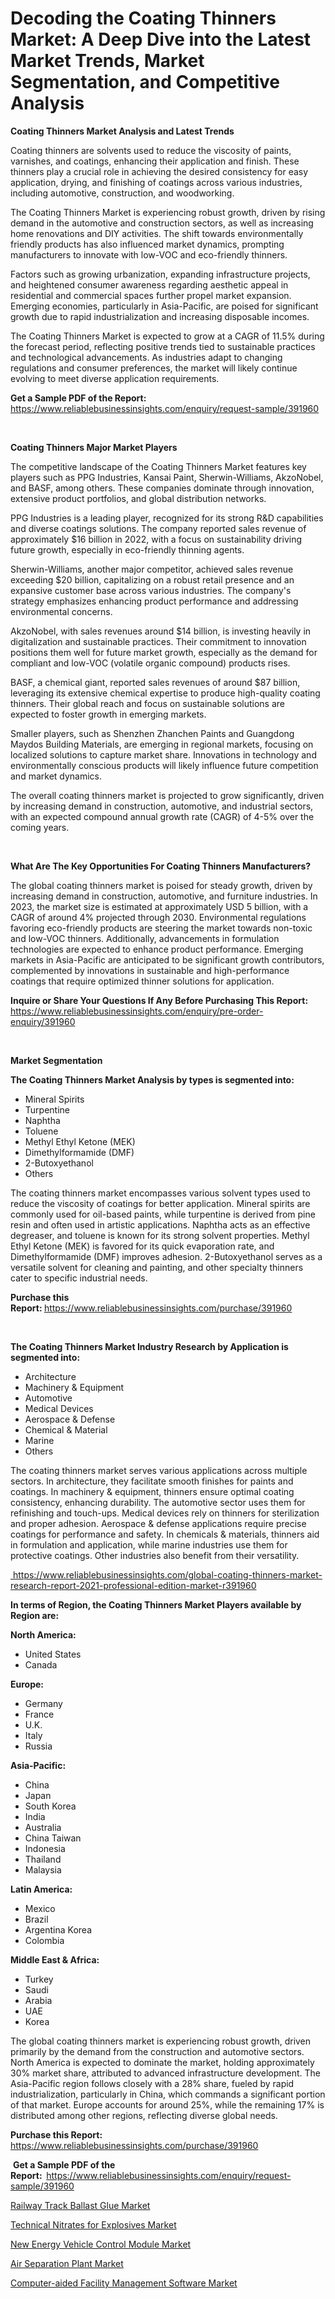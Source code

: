 <p><h1>Decoding the Coating Thinners Market: A Deep Dive into the Latest Market Trends, Market Segmentation, and Competitive Analysis</h1></p><p><strong>Coating Thinners Market Analysis and Latest Trends</strong></p>
<p><p>Coating thinners are solvents used to reduce the viscosity of paints, varnishes, and coatings, enhancing their application and finish. These thinners play a crucial role in achieving the desired consistency for easy application, drying, and finishing of coatings across various industries, including automotive, construction, and woodworking.</p><p>The Coating Thinners Market is experiencing robust growth, driven by rising demand in the automotive and construction sectors, as well as increasing home renovations and DIY activities. The shift towards environmentally friendly products has also influenced market dynamics, prompting manufacturers to innovate with low-VOC and eco-friendly thinners. </p><p>Factors such as growing urbanization, expanding infrastructure projects, and heightened consumer awareness regarding aesthetic appeal in residential and commercial spaces further propel market expansion. Emerging economies, particularly in Asia-Pacific, are poised for significant growth due to rapid industrialization and increasing disposable incomes.</p><p>The Coating Thinners Market is expected to grow at a CAGR of 11.5% during the forecast period, reflecting positive trends tied to sustainable practices and technological advancements. As industries adapt to changing regulations and consumer preferences, the market will likely continue evolving to meet diverse application requirements.</p></p>
<p><strong>Get a Sample PDF of the Report:&nbsp;</strong> <a href="https://www.reliablebusinessinsights.com/enquiry/request-sample/391960?utm_campaign=62&utm_medium=2&utm_source=Github&utm_content=ia&utm_term=26102024&utm_id=coating-thinners">https://www.reliablebusinessinsights.com/enquiry/request-sample/391960</a></p>
<p>&nbsp;</p>
<p><strong>Coating Thinners Major Market Players</strong></p>
<p><p>The competitive landscape of the Coating Thinners Market features key players such as PPG Industries, Kansai Paint, Sherwin-Williams, AkzoNobel, and BASF, among others. These companies dominate through innovation, extensive product portfolios, and global distribution networks.</p><p>PPG Industries is a leading player, recognized for its strong R&D capabilities and diverse coatings solutions. The company reported sales revenue of approximately $16 billion in 2022, with a focus on sustainability driving future growth, especially in eco-friendly thinning agents.</p><p>Sherwin-Williams, another major competitor, achieved sales revenue exceeding $20 billion, capitalizing on a robust retail presence and an expansive customer base across various industries. The company's strategy emphasizes enhancing product performance and addressing environmental concerns.</p><p>AkzoNobel, with sales revenues around $14 billion, is investing heavily in digitalization and sustainable practices. Their commitment to innovation positions them well for future market growth, especially as the demand for compliant and low-VOC (volatile organic compound) products rises.</p><p>BASF, a chemical giant, reported sales revenues of around $87 billion, leveraging its extensive chemical expertise to produce high-quality coating thinners. Their global reach and focus on sustainable solutions are expected to foster growth in emerging markets.</p><p>Smaller players, such as Shenzhen Zhanchen Paints and Guangdong Maydos Building Materials, are emerging in regional markets, focusing on localized solutions to capture market share. Innovations in technology and environmentally conscious products will likely influence future competition and market dynamics.</p><p>The overall coating thinners market is projected to grow significantly, driven by increasing demand in construction, automotive, and industrial sectors, with an expected compound annual growth rate (CAGR) of 4-5% over the coming years.</p></p>
<p>&nbsp;</p>
<p><strong>What Are The Key Opportunities For Coating Thinners Manufacturers?</strong></p>
<p><p>The global coating thinners market is poised for steady growth, driven by increasing demand in construction, automotive, and furniture industries. In 2023, the market size is estimated at approximately USD 5 billion, with a CAGR of around 4% projected through 2030. Environmental regulations favoring eco-friendly products are steering the market towards non-toxic and low-VOC thinners. Additionally, advancements in formulation technologies are expected to enhance product performance. Emerging markets in Asia-Pacific are anticipated to be significant growth contributors, complemented by innovations in sustainable and high-performance coatings that require optimized thinner solutions for application.</p></p>
<p><strong>Inquire or Share Your Questions If Any Before Purchasing This Report:</strong> <a href="https://www.reliablebusinessinsights.com/enquiry/pre-order-enquiry/391960?utm_campaign=62&utm_medium=2&utm_source=Github&utm_content=ia&utm_term=26102024&utm_id=coating-thinners">https://www.reliablebusinessinsights.com/enquiry/pre-order-enquiry/391960</a></p>
<p>&nbsp;</p>
<p><strong>Market Segmentation</strong></p>
<p><strong>The Coating Thinners Market Analysis by types is segmented into:</strong></p>
<p><ul><li>Mineral Spirits</li><li>Turpentine</li><li>Naphtha</li><li>Toluene</li><li>Methyl Ethyl Ketone (MEK)</li><li>Dimethylformamide (DMF)</li><li>2-Butoxyethanol</li><li>Others</li></ul></p>
<p><p>The coating thinners market encompasses various solvent types used to reduce the viscosity of coatings for better application. Mineral spirits are commonly used for oil-based paints, while turpentine is derived from pine resin and often used in artistic applications. Naphtha acts as an effective degreaser, and toluene is known for its strong solvent properties. Methyl Ethyl Ketone (MEK) is favored for its quick evaporation rate, and Dimethylformamide (DMF) improves adhesion. 2-Butoxyethanol serves as a versatile solvent for cleaning and painting, and other specialty thinners cater to specific industrial needs.</p></p>
<p><strong>Purchase this Report:&nbsp;</strong><a href="https://www.reliablebusinessinsights.com/purchase/391960?utm_campaign=62&utm_medium=2&utm_source=Github&utm_content=ia&utm_term=26102024&utm_id=coating-thinners">https://www.reliablebusinessinsights.com/purchase/391960</a></p>
<p>&nbsp;</p>
<p><strong>The Coating Thinners Market Industry Research by Application is segmented into:</strong></p>
<p><ul><li>Architecture</li><li>Machinery & Equipment</li><li>Automotive</li><li>Medical Devices</li><li>Aerospace & Defense</li><li>Chemical & Material</li><li>Marine</li><li>Others</li></ul></p>
<p><p>The coating thinners market serves various applications across multiple sectors. In architecture, they facilitate smooth finishes for paints and coatings. In machinery & equipment, thinners ensure optimal coating consistency, enhancing durability. The automotive sector uses them for refinishing and touch-ups. Medical devices rely on thinners for sterilization and proper adhesion. Aerospace & defense applications require precise coatings for performance and safety. In chemicals & materials, thinners aid in formulation and application, while marine industries use them for protective coatings. Other industries also benefit from their versatility.</p></p>
<p><a href="https://www.reliablebusinessinsights.com/global-coating-thinners-market-research-report-2021-professional-edition-market-r391960?utm_campaign=62&utm_medium=2&utm_source=Github&utm_content=ia&utm_term=26102024&utm_id=coating-thinners">&nbsp;https://www.reliablebusinessinsights.com/global-coating-thinners-market-research-report-2021-professional-edition-market-r391960</a></p>
<p><strong>In terms of Region, the Coating Thinners Market Players available by Region are:</strong></p>
<p>
    <p> <strong> North America: </strong>
        <ul>
            <li>United States</li>
            <li>Canada</li>
        </ul>
        </p> 
    <p> <strong> Europe: </strong>
        <ul>
            <li>Germany</li>
            <li>France</li>
            <li>U.K.</li>
            <li>Italy</li>
            <li>Russia</li>
        </ul>
        </p> 
    <p> <strong> Asia-Pacific: </strong>
        <ul>
            <li>China</li>
            <li>Japan</li>
            <li>South Korea</li>
            <li>India</li>
            <li>Australia</li>
            <li>China Taiwan</li>
            <li>Indonesia</li>
            <li>Thailand</li>
            <li>Malaysia</li>
        </ul>
        </p> 
    <p> <strong> Latin America: </strong>
        <ul>
            <li>Mexico</li>
            <li>Brazil</li>
            <li>Argentina Korea</li>
            <li>Colombia</li>
        </ul>
        </p> 
    <p> <strong> Middle East & Africa: </strong>
        <ul>
            <li>Turkey</li>
            <li>Saudi</li>
            <li>Arabia</li>
            <li>UAE</li>
            <li>Korea</li>
        </ul>
    </p>
    </p>
<p><p>The global coating thinners market is experiencing robust growth, driven primarily by the demand from the construction and automotive sectors. North America is expected to dominate the market, holding approximately 30% market share, attributed to advanced infrastructure development. The Asia-Pacific region follows closely with a 28% share, fueled by rapid industrialization, particularly in China, which commands a significant portion of that market. Europe accounts for around 25%, while the remaining 17% is distributed among other regions, reflecting diverse global needs.</p></p>
<p><strong>Purchase this Report: </strong><a href="https://www.reliablebusinessinsights.com/purchase/391960?utm_campaign=62&utm_medium=2&utm_source=Github&utm_content=ia&utm_term=26102024&utm_id=coating-thinners">https://www.reliablebusinessinsights.com/purchase/391960</a></p>
<p>&nbsp;<strong>Get a Sample PDF of the Report:&nbsp;&nbsp;</strong><a href="https://www.reliablebusinessinsights.com/enquiry/request-sample/391960?utm_campaign=62&utm_medium=2&utm_source=Github&utm_content=ia&utm_term=26102024&utm_id=coating-thinners">https://www.reliablebusinessinsights.com/enquiry/request-sample/391960</a></p>
<p><strong></strong></p>
<p><p><a href="https://github.com/stumpefzclearez/Market-Research-Report-List-1/blob/main/railway-track-ballast-glue-market.md?utm_campaign=62&utm_medium=2&utm_source=Github&utm_content=ia&utm_term=26102024&utm_id=coating-thinners">Railway Track Ballast Glue Market</a></p><p><a href="https://github.com/seraphinaqist/Market-Research-Report-List-1/blob/main/technical-nitrates-for-explosives-market.md?utm_campaign=62&utm_medium=2&utm_source=Github&utm_content=ia&utm_term=26102024&utm_id=coating-thinners">Technical Nitrates for Explosives Market</a></p><p><a href="https://www.linkedin.com/pulse/new-energy-vehicle-control-module-market-trends-growth-dqxxf?utm_campaign=62&utm_medium=2&utm_source=Github&utm_content=ia&utm_term=26102024&utm_id=coating-thinners">New Energy Vehicle Control Module Market</a></p><p><a href="https://issuu.com/reportprime-2/docs/air-separation-plant-market-size-20_ca9694fa11d7f5?utm_campaign=62&utm_medium=2&utm_source=Github&utm_content=ia&utm_term=26102024&utm_id=coating-thinners">Air Separation Plant Market</a></p><p><a href="https://www.linkedin.com/pulse/global-computer-aided-facility-management-software-market-0iive?utm_campaign=62&utm_medium=2&utm_source=Github&utm_content=ia&utm_term=26102024&utm_id=coating-thinners">Computer-aided Facility Management Software Market</a></p></p>